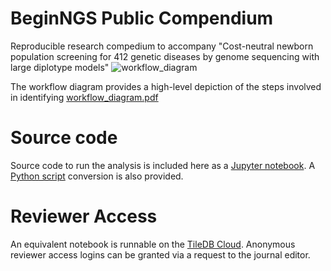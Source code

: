 # BeginNGS Public Compendium
Reproducible research compedium to accompany "Cost-neutral newborn population screening for 412 genetic diseases by genome sequencing with large diplotype models"
![workflow_diagram](https://github.com/TileDB-Inc/BeginNGSPub/assets/147991/51bb5965-0e31-4bba-889b-b30850098538)

The workflow diagram provides a high-level depiction of the steps involved in identifying [workflow_diagram.pdf](https://github.com/TileDB-Inc/BeginNGSPub/files/15042044/workflow_diagram.pdf)

# Source code
Source code to run the analysis is included here as a [Jupyter notebook](beginNGS_compedium_notebook.ipynb). A [Python script](beginNGS_compedium.py) conversion is also provided.

# Reviewer Access
An equivalent notebook is runnable on the [TileDB Cloud](https://cloud.tiledb.com/). Anonymous reviewer access logins can be granted via a request to the journal editor.
